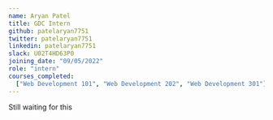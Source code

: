 ```yaml
---
name: Aryan Patel
title: GDC Intern
github: patelaryan7751
twitter: patelaryan7751
linkedin: patelaryan7751
slack: U02T4HD63P0
joining_date: "09/05/2022"
role: "intern"
courses_completed:
  ["Web Development 101", "Web Development 202", "Web Development 301"]
---
```


Still waiting for this
